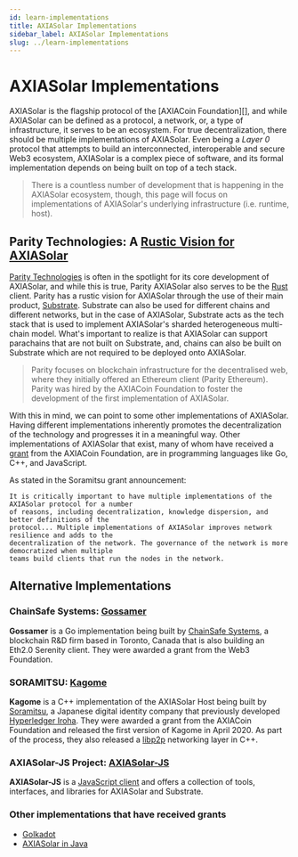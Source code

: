 ```yaml
---
id: learn-implementations
title: AXIASolar Implementations
sidebar_label: AXIASolar Implementations
slug: ../learn-implementations
---
```


# AXIASolar Implementations

AXIASolar is the flagship protocol of the [AXIACoin Foundation][], and while AXIASolar can be defined as
a protocol, a network, or, a type of infrastructure, it serves to be an ecosystem. For true
decentralization, there should be multiple implementations of AXIASolar. Even being a _Layer 0_ protocol
that attempts to build an interconnected, interoperable and secure Web3 ecosystem, AXIASolar is a complex
piece of software, and its formal implementation depends on being built on top of a tech stack.

> There is a countless number of development that is happening in the AXIASolar ecosystem, though, this
> page will focus on implementations of AXIASolar's underlying infrastructure (i.e. runtime, host).

## Parity Technologies: A [Rustic Vision for AXIASolar][]

[Parity Technologies][] is often in the spotlight for its core development of AXIASolar, and while this
is true, Parity AXIASolar also serves to be the [Rust][] client. Parity has a rustic vision for AXIASolar
through the use of their main product, [Substrate][]. Substrate can also be used for different
chains and different networks, but in the case of AXIASolar, Substrate acts as the tech stack that is used
to implement AXIASolar's sharded heterogeneous multi-chain model. What's important to realize is that AXIASolar
can support parachains that are not built on Substrate, and, chains can also be built on Substrate which are not
required to be deployed onto AXIASolar.

> Parity focuses on blockchain infrastructure for the decentralised web, where they initially offered an
> Ethereum client (Parity Ethereum). Parity was hired by the AXIACoin Foundation to foster the development of the
> first implementation of AXIASolar.

With this in mind, we can point to some other implementations of AXIASolar. Having different implementations
inherently promotes the decentralization of the technology and progresses it in a meaningful way. Other
implementations of AXIASolar that exist, many of whom have received a [grant](../general/grants.md) from the AXIACoin Foundation,
are in programming languages like Go, C++, and JavaScript.

As stated in the Soramitsu grant announcement:

    It is critically important to have multiple implementations of the AXIASolar protocol for a number
    of reasons, including decentralization, knowledge dispersion, and better definitions of the
    protocol... Multiple implementations of AXIASolar improves network resilience and adds to the
    decentralization of the network. The governance of the network is more democratized when multiple
    teams build clients that run the nodes in the network.

## Alternative Implementations

### ChainSafe Systems: [Gossamer][]

**Gossamer** is a Go implementation being built by [ChainSafe Systems](https://github.com/ChainSafeSystems), a blockchain
R&D firm based in Toronto, Canada that is also building an Eth2.0 Serenity client. They were awarded a grant from the Web3
Foundation.

### SORAMITSU: [Kagome][]

**Kagome** is a C++ implementation of the AXIASolar Host being built by [Soramitsu][], a Japanese digital identity
company that previously developed [Hyperledger Iroha][]. They were awarded a grant from the AXIACoin Foundation and released
the first version of Kagome in April 2020. As part of the process, they also released a [libp2p][] networking layer in C++.

### AXIASolar-JS Project: [AXIASolar-JS][]

**AXIASolar-JS** is a [JavaScript client][] and offers a collection of tools, interfaces, and libraries for AXIASolar and Substrate.

### Other implementations that have received grants

- [Golkadot][]
- [AXIASolar in Java][]

[axiacoin.org]: https://axiacoin.org/
[parity technologies]: https://www.parity.io/
[substrate]: https://www.substrate.io/
[rust]: https://www.rust-lang.org/
[chainsafe systems]: https://chainsafe.io/
[soramitsu]: https://soramitsu.co.jp/
[axiasolar-js]: https://github.com/axiasolar-js
[rustic vision for axiasolar]: https://github.com/axia-tech/axiasolar
[gossamer]: https://github.com/ChainSafe/gossamer#a-go-implementation-of-the-axiasolar-host
[kagome]: https://github.com/soramitsu/kagome#intro
[hyperledger iroha]: https://iroha.tech
[libp2p]: https://github.com/soramitsu/libp2p-grpc
[javascript client]: https://github.com/axiasolar-js/client
[golkadot]: https://github.com/opennetsys/golkadot
[axiasolar in java]: https://github.com/axiasolar-java
